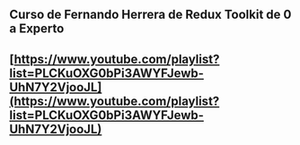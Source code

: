 ## Curso de Fernando Herrera de Redux Toolkit de 0 a Experto
## [https://www.youtube.com/playlist?list=PLCKuOXG0bPi3AWYFJewb-UhN7Y2VjooJL](https://www.youtube.com/playlist?list=PLCKuOXG0bPi3AWYFJewb-UhN7Y2VjooJL)